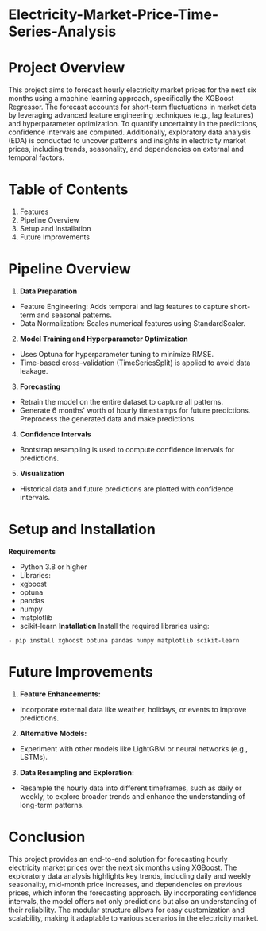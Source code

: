 # Electricity-Market-Price-Time-Series-Analysis

# Project Overview
This project aims to forecast hourly electricity market prices for the next six months using a machine learning approach, specifically the XGBoost Regressor. The forecast accounts for short-term fluctuations in market data by leveraging advanced feature engineering techniques (e.g., lag features) and hyperparameter optimization. To quantify uncertainty in the predictions, confidence intervals are computed. Additionally, exploratory data analysis (EDA) is conducted to uncover patterns and insights in electricity market prices, including trends, seasonality, and dependencies on external and temporal factors.

# Table of Contents
1. Features
2. Pipeline Overview
3. Setup and Installation
4.  Future Improvements

# Pipeline Overview
1. **Data Preparation**
- Feature Engineering: Adds temporal and lag features to capture short-term and seasonal patterns.
- Data Normalization: Scales numerical features using StandardScaler.
2. **Model Training and Hyperparameter Optimization**
- Uses Optuna for hyperparameter tuning to minimize RMSE.
- Time-based cross-validation (TimeSeriesSplit) is applied to avoid data leakage.
3. **Forecasting**
- Retrain the model on the entire dataset to capture all patterns.
- Generate 6 months' worth of hourly timestamps for future predictions.
Preprocess the generated data and make predictions.
4. **Confidence Intervals**
- Bootstrap resampling is used to compute confidence intervals for predictions.
5. **Visualization**
- Historical data and future predictions are plotted with confidence intervals.

# Setup and Installation
**Requirements**
- Python 3.8 or higher
- Libraries:
- xgboost
- optuna
- pandas
- numpy
- matplotlib
- scikit-learn
**Installation**
Install the required libraries using:
```
- pip install xgboost optuna pandas numpy matplotlib scikit-learn
```

# Future Improvements
1. **Feature Enhancements:**
- Incorporate external data like weather, holidays, or events to improve predictions.
2. **Alternative Models:**
- Experiment with other models like LightGBM or neural networks (e.g., LSTMs).
3. **Data Resampling and Exploration:**
- Resample the hourly data into different timeframes, such as daily or weekly, to explore broader trends and enhance the understanding of long-term patterns.

# Conclusion

This project provides an end-to-end solution for forecasting hourly electricity market prices over the next six months using XGBoost. The exploratory data analysis highlights key trends, including daily and weekly seasonality, mid-month price increases, and dependencies on previous prices, which inform the forecasting approach. By incorporating confidence intervals, the model offers not only predictions but also an understanding of their reliability. The modular structure allows for easy customization and scalability, making it adaptable to various scenarios in the electricity market.
